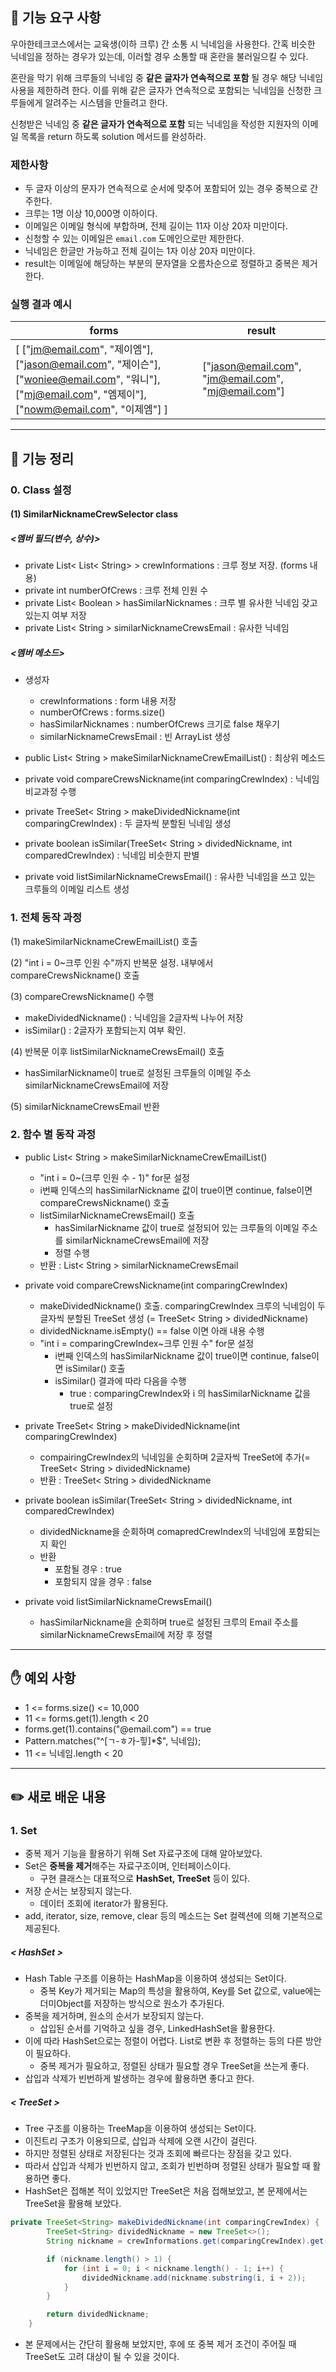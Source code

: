 ## 🚀 기능 요구 사항

우아한테크코스에서는 교육생(이하 크루) 간 소통 시 닉네임을 사용한다. 간혹 비슷한 닉네임을 정하는 경우가 있는데, 이러할 경우 소통할 때 혼란을 불러일으킬 수 있다.

혼란을 막기 위해 크루들의 닉네임 중 **같은 글자가 연속적으로 포함** 될 경우 해당 닉네임 사용을 제한하려 한다. 이를 위해 같은 글자가 연속적으로 포함되는 닉네임을 신청한 크루들에게 알려주는 시스템을 만들려고 한다.


신청받은 닉네임 중 **같은 글자가 연속적으로 포함** 되는 닉네임을 작성한 지원자의 이메일 목록을 return 하도록 solution 메서드를 완성하라.

### 제한사항

- 두 글자 이상의 문자가 연속적으로 순서에 맞추어 포함되어 있는 경우 중복으로 간주한다.
- 크루는 1명 이상 10,000명 이하이다.
- 이메일은 이메일 형식에 부합하며, 전체 길이는 11자 이상 20자 미만이다.
- 신청할 수 있는 이메일은 `email.com` 도메인으로만 제한한다.
- 닉네임은 한글만 가능하고 전체 길이는 1자 이상 20자 미만이다.
- result는 이메일에 해당하는 부분의 문자열을 오름차순으로 정렬하고 중복은 제거한다.

### 실행 결과 예시

| forms | result |
| --- | --- |
| [ ["jm@email.com", "제이엠"], ["jason@email.com", "제이슨"], ["woniee@email.com", "워니"], ["mj@email.com", "엠제이"], ["nowm@email.com", "이제엠"] ] | ["jason@email.com", "jm@email.com", "mj@email.com"] |


---

## 📄 기능 정리

### 0. Class 설정

#### (1) SimilarNicknameCrewSelector class

##### <멤버 필드(변수, 상수)>

- private List< List< String> > crewInformations : 크루 정보 저장. (forms 내용)
- private int numberOfCrews : 크루 전체 인원 수
- private List< Boolean > hasSimilarNicknames : 크루 별 유사한 닉네임 갖고 있는지 여부 저장
- private List< String > similarNicknameCrewsEmail : 유사한 닉네임

##### <멤버 메소드>

- 생성자
    - crewInformations : form 내용 저장
    - numberOfCrews : forms.size()
    - hasSimilarNicknames : numberOfCrews 크기로 false 채우기
    - similarNicknameCrewsEmail : 빈 ArrayList 생성

- public List< String > makeSimilarNicknameCrewEmailList() : 최상위 메소드
- private void compareCrewsNickname(int comparingCrewIndex) : 닉네임 비교과정 수행
- private TreeSet< String > makeDividedNickname(int comparingCrewIndex) : 두 글자씩 분할된 닉네임 생성
- private boolean isSimilar(TreeSet< String > dividedNickname, int comparedCrewIndex) : 닉네임 비슷한지 판별
- private void listSimilarNicknameCrewsEmail() : 유사한 닉네임을 쓰고 있는 크루들의 이메일 리스트 생성



### 1. 전체 동작 과정

(1) makeSimilarNicknameCrewEmailList() 호출

(2) "int i = 0~크루 인원 수"까지 반복문 설정. 내부에서 compareCrewsNickname() 호출

(3) compareCrewsNickname() 수행

- makeDividedNickname() : 닉네임을 2글자씩 나누어 저장
- isSimilar() : 2글자가 포함되는지 여부 확인.

(4) 반복문 이후 listSimilarNicknameCrewsEmail() 호출

- hasSimilarNickname이 true로 설정된 크루들의 이메일 주소 similarNicknameCrewsEmail에 저장

(5) similarNicknameCrewsEmail 반환



### 2. 함수 별 동작 과정

- public List< String > makeSimilarNicknameCrewEmailList()
    -  "int i = 0~(크루 인원 수 - 1)" for문 설정
    - i번째 인덱스의 hasSimilarNickname 값이 true이면 continue, false이면 compareCrewsNickname() 호출
    - listSimilarNicknameCrewsEmail() 호출
        - hasSimilarNickname 값이 true로 설정되어 있는 크루들의 이메일 주소를 similarNicknameCrewsEmail에 저장
        - 정렬 수행
    - 반환 : List< String > similarNicknameCrewsEmail



- private void compareCrewsNickname(int comparingCrewIndex)
    - makeDividedNickname() 호출. comparingCrewIndex 크루의 닉네임이 두글자씩 분할된 TreeSet 생성 (= TreeSet< String > dividedNickname)
    - dividedNickname.isEmpty() == false 이면 아래 내용 수행
    - "int i = comparingCrewIndex~크루 인원 수" for문 설정
        - i번째 인덱스의 hasSimilarNickname 값이 true이면 continue, false이면 isSimilar() 호출
        - isSimilar() 결과에 따라 다음을 수행
            - true : comparingCrewIndex와 i 의 hasSimilarNickname 값을 true로 설정



- private TreeSet< String > makeDividedNickname(int comparingCrewIndex)
    - compairingCrewIndex의 닉네임을 순회하며 2글자씩 TreeSet에 추가(= TreeSet< String > dividedNickname)
    - 반환 : TreeSet< String > dividedNickname



- private boolean isSimilar(TreeSet< String > dividedNickname, int comparedCrewIndex)
    - dividedNickname을 순회하며 comapredCrewIndex의 닉네임에 포함되는지 확인
    - 반환
        - 포함될 경우 : true
        - 포함되지 않을 경우 : false



- private void listSimilarNicknameCrewsEmail()
    - hasSimilarNickname을 순회하며 true로 설정된 크루의 Email 주소를 similarNicknameCrewsEmail에 저장 후 정렬





------

## ✋ 예외 사항

- 1 <= forms.size() <= 10,000
- 11 <= forms.get(1).length < 20
- forms.get(1).contains("@email.com") == true
- Pattern.matches("^[ㄱ-ㅎ가-힣]*$", 닉네임);
- 11 <= 닉네임.length < 20



---

## ✏️ 새로 배운 내용



### 1. Set

- 중복 제거 기능을 활용하기 위해 Set 자료구조에 대해 알아보았다.
- Set은 **중복을 제거**해주는 자료구조이며, 인터페이스이다.
    - 구현 클래스는 대표적으로 **HashSet, TreeSet** 등이 있다.
- 저장 순서는 보장되지 않는다.
    - 데이터 조회에 iterator가 활용된다.
- add, iterator, size, remove, clear 등의 메소드는 Set 컬렉션에 의해 기본적으로 제공된다.

##### < HashSet >

- Hash Table 구조를 이용하는 HashMap을 이용하여 생성되는 Set이다.
    - 중복 Key가 제거되는 Map의 특성을 활용하여, Key를 Set 값으로, value에는 더미Object를 저장하는 방식으로 원소가 추가된다.
- 중복을 제거하며, 원소의 순서가 보장되지 않는다.
    - 삽입된 순서를 기억하고 싶을 경우, LinkedHashSet을 활용한다.
- 이에 따라 HashSet으로는 정렬이 어렵다. List로 변환 후 정렬하는 등의 다른 방안이 필요하다.
    - 중복 제거가 필요하고, 정렬된 상태가 필요할 경우 TreeSet을 쓰는게 좋다.
- 삽입과 삭제가 빈번하게 발생하는 경우에 활용하면 좋다고 한다.

##### < TreeSet >

- Tree 구조를 이용하는 TreeMap을 이용하여 생성되는 Set이다.
- 이진트리 구조가 이용되므로, 삽입과 삭제에 오랜 시간이 걸린다.
- 하지만 정렬된 상태로 저장된다는 것과 조회에 빠르다는 장점을 갖고 있다.
- 따라서 삽입과 삭제가 빈번하지 않고, 조회가 빈번하며 정렬된 상태가 필요할 때 활용하면 좋다.
- HashSet은 접해본 적이 있었지만 TreeSet은 처음 접해보았고, 본 문제에서는 TreeSet을 활용해 보았다.

```java
private TreeSet<String> makeDividedNickname(int comparingCrewIndex) {
		TreeSet<String> dividedNickname = new TreeSet<>();
		String nickname = crewInformations.get(comparingCrewIndex).get(1);

		if (nickname.length() > 1) {
			for (int i = 0; i < nickname.length() - 1; i++) {
				dividedNickname.add(nickname.substring(i, i + 2));
			}
		}

		return dividedNickname;
	}
```

- 본 문제에서는 간단히 활용해 보았지만, 후에 또 중복 제거 조건이 주어질 때 TreeSet도 고려 대상이 될 수 있을 것이다.


